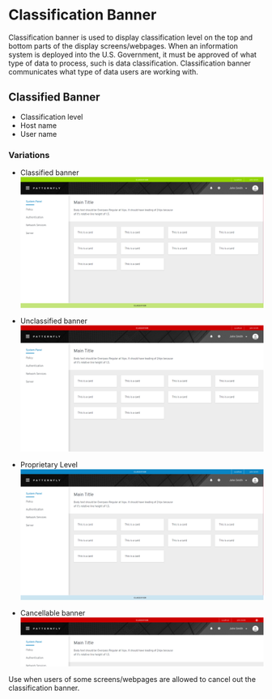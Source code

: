 # Classification Banner

Classification banner is used to display classification level on the top and bottom parts of the display screens/webpages. When an information system is deployed into the U.S. Government, it must be approved of what type of data to process, such is data classification. Classification banner communicates what type of data users are working with. 

## Classified Banner
<!-- ![Title of Image](img/image-name-goes-here.jpg) -->
* Classification level
* Host name
* User name

### Variations

* Classified banner
![](img/green.png)

* Unclassified banner
![](img/red.png)

* Proprietary Level
![](img/blue.png)

* Cancellable banner
![](img/red_close.png)

Use when users of some screens/webpages are allowed to cancel out the classification banner.
